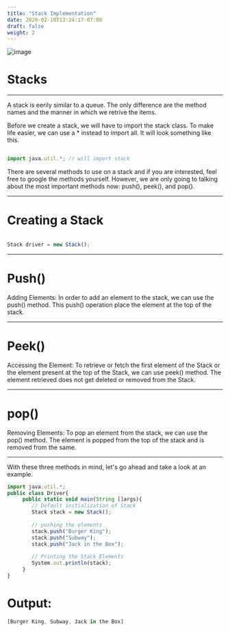 ```yaml
---
title: "Stack Implementation"
date: 2020-02-10T13:24:17-07:00
draft: false
weight: 2
--- 
```

<link rel="stylesheet" href="../../style.css">

![image](../../img/stackExample.png)

<h1>Stacks</h1>

<hr>

A stack is eerily similar to a queue. The only difference are the method names and the manner in which we retrive the items.

Before we create a stack, we will have to import the stack class. To make life easier, we can use a * instead to import all. It will look something like this.

```js javascript

import java.util.*; // will import stack

```
There are several methods to use on a stack and if you are interested, feel free to google the methods yourself. However, we are only going to talking about the most important methods now: push(), peek(), and pop().

<hr>

<h1>Creating a Stack</h1>
    
```js javascript

Stack driver = new Stack();

```

<hr>

<h1>Push()</h1>

Adding Elements: In order to add an element to the stack, we can use the push() method. This push() operation place the element at the top of the stack.

<hr>

<h1>Peek()</h1>

Accessing the Element: To retrieve or fetch the first element of the Stack or the element present at the top of the Stack, we can use peek() method. The element retrieved does not get deleted or removed from the Stack.

<hr>

<h1>pop()</h1>

Removing Elements: To pop an element from the stack, we can use the pop() method. The element is popped from the top of the stack and is removed from the same.

<hr>

With these three methods in mind, let's go ahead and take a look at an example.

```js javascript
import java.util.*;
public class Driver{
     public static void main(String []args){
        // Default initialization of Stack 
        Stack stack = new Stack(); 
  
        // pushing the elements 
        stack.push("Burger King"); 
        stack.push("Subway"); 
        stack.push("Jack in the Box"); 
  
        // Printing the Stack Elements 
        System.out.println(stack); 
     }
}
```
<h1>Output:</h1>

```js javascript
[Burger King, Subway, Jack in the Box]
```

